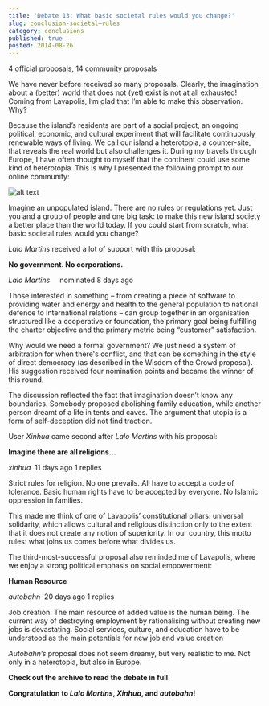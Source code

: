 ```yaml
---
title: 'Debate 13: What basic societal rules would you change?'
slug: conclusion-societal–rules
category: conclusions
published: true
posted: 2014-08-26
---
```


4 official proposals, 14 community proposals

We have never before received so many proposals. Clearly, the imagination about a (better) world that does not (yet) exist is not at all exhausted! Coming from Lavapolis, I’m glad that I’m able to make this observation. Why?

Because the island’s residents are part of a social project, an ongoing political, economic, and cultural experiment that will facilitate continuously renewable ways of living. We call our island a heterotopia, a counter-site, that reveals the real world but also challenges it. During my travels through Europe, I have often thought to myself that the continent could use some kind of heterotopia. 
This is why I presented the following prompt to our online community:  

![alt text](https://s3-eu-west-1.amazonaws.com/lavapolis.bucket/lavapolis_media/Friday_DB13.png)

Imagine an unpopulated island. There are no rules or regulations yet. Just you and a group of people and one big task: to make this new island society a better place than the world today. If you could start from scratch, what basic societal rules would you change?

_Lalo Martins_ received a lot of support with this proposal:

**No government. No corporations.**

_Lalo Martins_     nominated 8 days ago

Those interested in something – from creating a piece of software to providing water and energy and health to the general population to national defence to international relations – can group together in an organisation structured like a cooperative or foundation, the primary goal being fulfilling the charter objective and the primary metric being “customer” satisfaction.

Why would we need a formal government? We just need a system of arbitration for when there's conflict, and that can be something in the style of direct democracy (as described in the Wisdom of the Crowd proposal).
His suggestion received four nomination points and became the winner of this round.

The discussion reflected the fact that imagination doesn’t know any boundaries. Somebody proposed abolishing family education, while another person dreamt of a life in tents and caves. The argument that utopia is a form of self-deception did not find traction.

User _Xinhua_ came second after _Lalo Martins_ with his proposal:

**Imagine there are all religions...**

_xinhua_    11 days ago 1 replies

Strict rules for religion. No one prevails. All have to accept a code of tolerance. Basic human rights have to be accepted by everyone. No Islamic oppression in families.

This made me think of one of Lavapolis’ constitutional pillars: universal solidarity, which allows cultural and religious distinction only to the extent that it does not create any notion of superiority. In our country, this motto rules: what joins us comes before what divides us.

The third-most-successful proposal also reminded me of Lavapolis, where we enjoy a strong political emphasis on social empowerment: 

**Human Resource**

_autobahn_     20 days ago 1 replies

Job creation: The main resource of added value is the human being. The current way of destroying employment by rationalising without creating new jobs is devastating. Social services, culture, and education have to be understood as the main potentials for new job and value creation

_Autobahn’s_ proposal does not seem dreamy, but very realistic to me. Not only in a heterotopia, but also in Europe.

**Check out the archive to read the debate in full.**

**Congratulation to _Lalo Martins_, _Xinhua_, and _autobahn_!**




